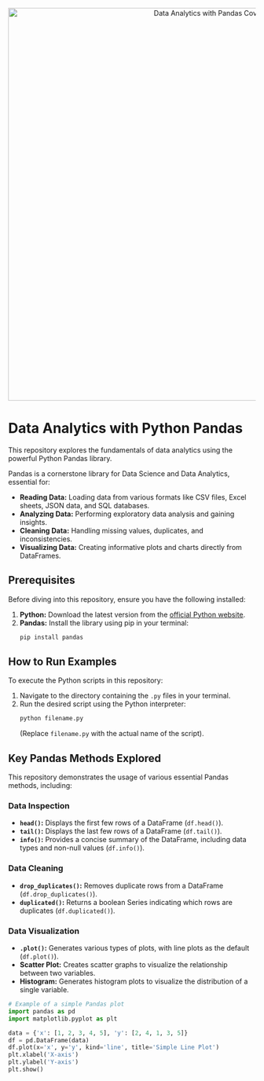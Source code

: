 <p align="center">
  <img src="your-cover-image-url.png" alt="Data Analytics with Pandas Cover" width="800">
</p>

# Data Analytics with Python Pandas

This repository explores the fundamentals of data analytics using the powerful Python Pandas library.

Pandas is a cornerstone library for Data Science and Data Analytics, essential for:

* **Reading Data:** Loading data from various formats like CSV files, Excel sheets, JSON data, and SQL databases.
* **Analyzing Data:** Performing exploratory data analysis and gaining insights.
* **Cleaning Data:** Handling missing values, duplicates, and inconsistencies.
* **Visualizing Data:** Creating informative plots and charts directly from DataFrames.

## Prerequisites

Before diving into this repository, ensure you have the following installed:

1.  **Python:** Download the latest version from the [official Python website](https://www.python.org/downloads/).
2.  **Pandas:** Install the library using pip in your terminal:
    ```bash
    pip install pandas
    ```

## How to Run Examples

To execute the Python scripts in this repository:

1.  Navigate to the directory containing the `.py` files in your terminal.
2.  Run the desired script using the Python interpreter:
    ```bash
    python filename.py
    ```
    (Replace `filename.py` with the actual name of the script).

## Key Pandas Methods Explored

This repository demonstrates the usage of various essential Pandas methods, including:

### Data Inspection

* **`head()`:** Displays the first few rows of a DataFrame (`df.head()`).
* **`tail()`:** Displays the last few rows of a DataFrame (`df.tail()`).
* **`info()`:** Provides a concise summary of the DataFrame, including data types and non-null values (`df.info()`).

### Data Cleaning

* **`drop_duplicates()`:** Removes duplicate rows from a DataFrame (`df.drop_duplicates()`).
* **`duplicated()`:** Returns a boolean Series indicating which rows are duplicates (`df.duplicated()`).

### Data Visualization

* **`.plot()`:** Generates various types of plots, with line plots as the default (`df.plot()`).
* **Scatter Plot:** Creates scatter graphs to visualize the relationship between two variables.
* **Histogram:** Generates histogram plots to visualize the distribution of a single variable.

```python
# Example of a simple Pandas plot
import pandas as pd
import matplotlib.pyplot as plt

data = {'x': [1, 2, 3, 4, 5], 'y': [2, 4, 1, 3, 5]}
df = pd.DataFrame(data)
df.plot(x='x', y='y', kind='line', title='Simple Line Plot')
plt.xlabel('X-axis')
plt.ylabel('Y-axis')
plt.show()
